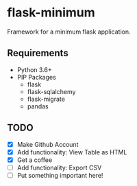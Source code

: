 # flask-minimum
Framework for a minimum flask application.

## Requirements
- Python 3.6+
- PIP Packages
  - flask
  - flask-sqlalchemy
  - flask-migrate
  - pandas

## TODO
- [x] Make Github Account
- [x] Add functionality: View Table as HTML
- [x] Get a coffee
- [ ] Add functionality: Export CSV
- [ ] Put something important here!
